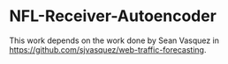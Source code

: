 # NFL-Receiver-Autoencoder

This work depends on the work done by Sean Vasquez in https://github.com/sjvasquez/web-traffic-forecasting. 
